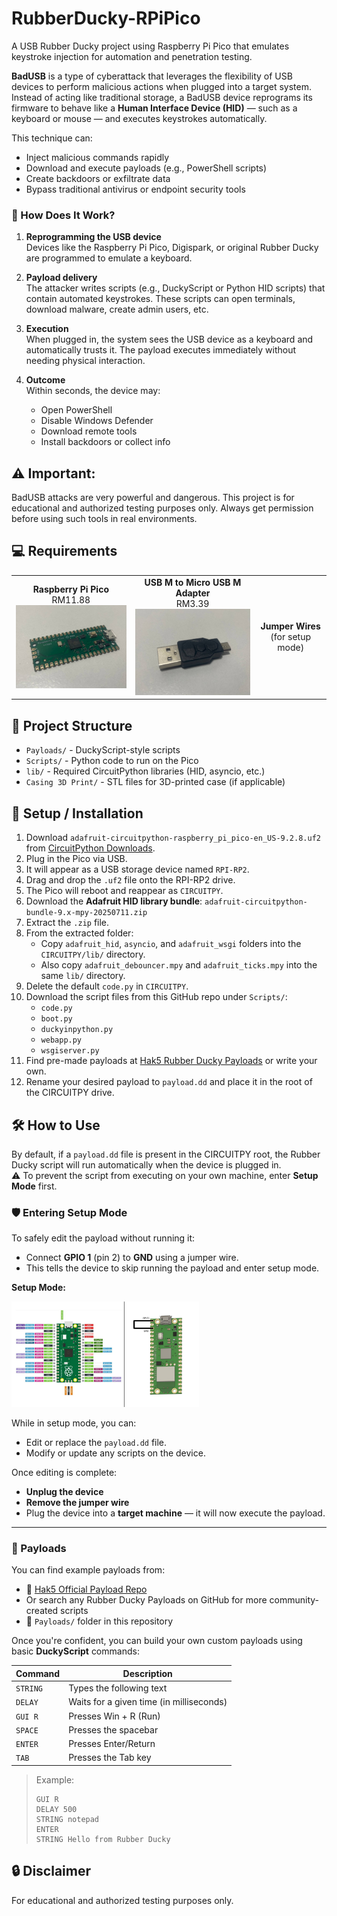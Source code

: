 # RubberDucky-RPiPico
A USB Rubber Ducky project using Raspberry Pi Pico that emulates keystroke injection for automation and penetration testing.

**BadUSB** is a type of cyberattack that leverages the flexibility of USB devices to perform malicious actions when plugged into a target system. Instead of acting like traditional storage, a BadUSB device reprograms its firmware to behave like a **Human Interface Device (HID)** — such as a keyboard or mouse — and executes keystrokes automatically.

This technique can:
- Inject malicious commands rapidly
- Download and execute payloads (e.g., PowerShell scripts)
- Create backdoors or exfiltrate data
- Bypass traditional antivirus or endpoint security tools

### 🧠 How Does It Work?

1. **Reprogramming the USB device**  
   Devices like the Raspberry Pi Pico, Digispark, or original Rubber Ducky are programmed to emulate a keyboard.

2. **Payload delivery**  
   The attacker writes scripts (e.g., DuckyScript or Python HID scripts) that contain automated keystrokes. These scripts can open terminals, download malware, create admin users, etc.

3. **Execution**  
   When plugged in, the system sees the USB device as a keyboard and automatically trusts it. The payload executes immediately without needing physical interaction.

4. **Outcome**  
   Within seconds, the device may:
   - Open PowerShell
   - Disable Windows Defender
   - Download remote tools
   - Install backdoors or collect info

## ⚠️ Important:
BadUSB attacks are very powerful and dangerous. This project is for educational and authorized testing purposes only. Always get permission before using such tools in real environments.

## 💻 Requirements
<table>
  <tr>
    <td align="center">
      <strong>Raspberry Pi Pico</strong><br>RM11.88<br>
      <img src="Images/RaspberryPi%20Pico.jpg" alt="Raspberry Pi Pico" width="200"/>
    </td>
    <td align="center">
      <strong>USB M to Micro USB M Adapter</strong><br>RM3.39<br>
      <img src="Images/USB%20Adapter.jpg" alt="USB Adapter" width="200"/>
    </td>
    <td align="center">
      <strong>Jumper Wires</strong><br>(for setup mode)<br>
      <!-- No image for this item -->
    </td>
  </tr>
</table>

## 📂 Project Structure
- `Payloads/` - DuckyScript-style scripts
- `Scripts/` - Python code to run on the Pico
- `lib/` - Required CircuitPython libraries (HID, asyncio, etc.)
- `Casing 3D Print/` - STL files for 3D-printed case (if applicable)

## 🧰 Setup / Installation

1. Download `adafruit-circuitpython-raspberry_pi_pico-en_US-9.2.8.uf2` from [CircuitPython Downloads](https://circuitpython.org/board/raspberry_pi_pico/).
2. Plug in the Pico via USB.
3. It will appear as a USB storage device named `RPI-RP2`.
4. Drag and drop the `.uf2` file onto the RPI-RP2 drive.
5. The Pico will reboot and reappear as `CIRCUITPY`.
6. Download the **Adafruit HID library bundle**: `adafruit-circuitpython-bundle-9.x-mpy-20250711.zip`
7. Extract the `.zip` file.
8. From the extracted folder:
   - Copy `adafruit_hid`, `asyncio`, and `adafruit_wsgi` folders into the `CIRCUITPY/lib/` directory.
   - Also copy `adafruit_debouncer.mpy` and `adafruit_ticks.mpy` into the same `lib/` directory.
9. Delete the default `code.py` in `CIRCUITPY`.
10. Download the script files from this GitHub repo under `Scripts/`:
    - `code.py`
    - `boot.py`
    - `duckyinpython.py`
    - `webapp.py`
    - `wsgiserver.py`
11. Find pre-made payloads at [Hak5 Rubber Ducky Payloads](https://github.com/hak5/usbrubberducky-payloads) or write your own.
12. Rename your desired payload to `payload.dd` and place it in the root of the CIRCUITPY drive.

## 🛠️ How to Use

By default, if a `payload.dd` file is present in the CIRCUITPY root, the Rubber Ducky script will run automatically when the device is plugged in.  
⚠️ To prevent the script from executing on your own machine, enter **Setup Mode** first.

### 🛡️ Entering Setup Mode

To safely edit the payload without running it:
- Connect **GPIO 1** (pin 2) to **GND** using a jumper wire.
- This tells the device to skip running the payload and enter setup mode.

**Setup Mode:**

<img src="Images/setup-mode.jpg" alt="Raspberry Pi Pico" width="300"/>

While in setup mode, you can:
- Edit or replace the `payload.dd` file.
- Modify or update any scripts on the device.

Once editing is complete:
- **Unplug the device**
- **Remove the jumper wire**
- Plug the device into a **target machine** — it will now execute the payload.

---

### 📄 Payloads

You can find example payloads from:
- 🔗 [Hak5 Official Payload Repo](https://github.com/hak5/usbrubberducky-payloads)
- Or search any Rubber Ducky Payloads on GitHub for more community-created scripts
- 📁 `Payloads/` folder in this repository

Once you're confident, you can build your own custom payloads using basic **DuckyScript** commands:

| Command   | Description         |
|-----------|---------------------|
| `STRING`  | Types the following text |
| `DELAY`   | Waits for a given time (in milliseconds) |
| `GUI R`   | Presses Win + R (Run) |
| `SPACE`   | Presses the spacebar |
| `ENTER`   | Presses Enter/Return |
| `TAB`     | Presses the Tab key |

> Example:
> ```
> GUI R  
> DELAY 500  
> STRING notepad  
> ENTER  
> STRING Hello from Rubber Ducky  
> ```

## 🔒 Disclaimer
For educational and authorized testing purposes only.
